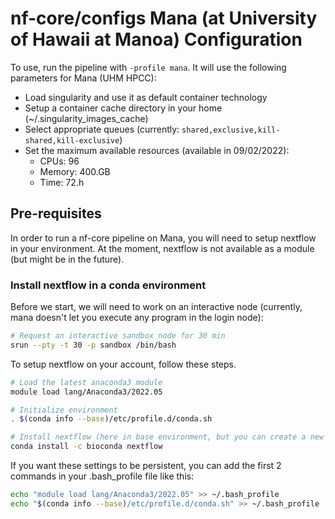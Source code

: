 # nf-core/configs Mana (at University of Hawaii at Manoa) Configuration

To use, run the pipeline with `-profile mana`. It will use the following parameters for Mana (UHM HPCC): 

- Load singularity and use it as default container technology
- Setup a container cache directory in your home (~/.singularity_images_cache)
- Select appropriate queues (currently: `shared,exclusive,kill-shared,kill-exclusive`)
- Set the maximum available resources (available in 09/02/2022):
  - CPUs: 96
  - Memory: 400.GB
  - Time: 72.h


## Pre-requisites

In order to run a nf-core pipeline on Mana, you will need to setup nextflow in your environment.
At the moment, nextflow is not available as a module (but might be in the future).

### Install nextflow in a conda environment

Before we start, we will need to work on an interactive node (currently, mana doesn't let you execute any program in the login node):

```bash
# Request an interactive sandbox node for 30 min
srun --pty -t 30 -p sandbox /bin/bash
```

To setup nextflow on your account, follow these steps.

```bash
# Load the latest anaconda3 module
module load lang/Anaconda3/2022.05

# Initialize environment
. $(conda info --base)/etc/profile.d/conda.sh

# Install nextflow (here in base environment, but you can create a new one if you'd like)
conda install -c bioconda nextflow
```

If you want these settings to be persistent, you can add the first 2 commands in your .bash_profile file like this:

```bash
echo "module load lang/Anaconda3/2022.05" >> ~/.bash_profile
echo "$(conda info --base)/etc/profile.d/conda.sh" >> ~/.bash_profile
```
